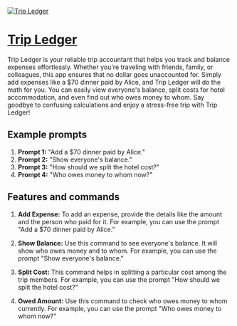 [![Trip Ledger](https://files.oaiusercontent.com/file-Cm5tPCGUPXrZeLmdXlD2aP59?se=2123-10-17T00%3A06%3A11Z&sp=r&sv=2021-08-06&sr=b&rscc=max-age%3D31536000%2C%20immutable&rscd=attachment%3B%20filename%3D58039ceb-5d77-4384-b0e0-9aa9cd5e8981.png&sig=V1FtC1RmCgi8Cv9S0LzNCIwOIEBXM3gnfKv5xxb5o6Y%3D)](https://chat.openai.com/g/g-yUP0oOaRr-trip-ledger)

# [Trip Ledger](https://chat.openai.com/g/g-yUP0oOaRr-trip-ledger)

Trip Ledger is your reliable trip accountant that helps you track and balance expenses effortlessly. Whether you're traveling with friends, family, or colleagues, this app ensures that no dollar goes unaccounted for. Simply add expenses like a $70 dinner paid by Alice, and Trip Ledger will do the math for you. You can easily view everyone's balance, split costs for hotel accommodation, and even find out who owes money to whom. Say goodbye to confusing calculations and enjoy a stress-free trip with Trip Ledger!

## Example prompts

1. **Prompt 1:** "Add a $70 dinner paid by Alice."
2. **Prompt 2:** "Show everyone's balance."
3. **Prompt 3:** "How should we split the hotel cost?"
4. **Prompt 4:** "Who owes money to whom now?"

## Features and commands

1. **Add Expense:** To add an expense, provide the details like the amount and the person who paid for it. For example, you can use the prompt "Add a $70 dinner paid by Alice."

2. **Show Balance:** Use this command to see everyone's balance. It will show who owes money and to whom. For example, you can use the prompt "Show everyone's balance."

3. **Split Cost:** This command helps in splitting a particular cost among the trip members. For example, you can use the prompt "How should we split the hotel cost?"

4. **Owed Amount:** Use this command to check who owes money to whom currently. For example, you can use the prompt "Who owes money to whom now?"